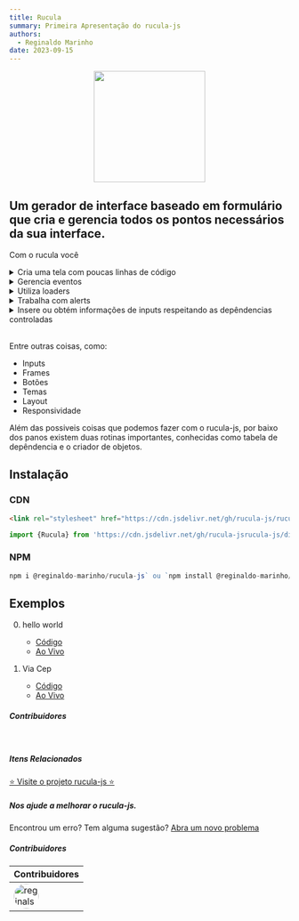 ```yaml
---
title: Rucula
summary: Primeira Apresentação do rucula-js
authors:
  - Reginaldo Marinho
date: 2023-09-15
---
```


<p align="center">
  <img src="https://raw.githubusercontent.com/reginaldo-marinho/rucula-js/b76e809a44a66de3733e30388e29d672c8b61011/docs/assets/rucula.svg" style="width:200px">
</p>

<h2>
  Um gerador de interface baseado em formulário que cria e gerencia todos os pontos necessários da sua interface. 
</h2>

Com o rucula você

<details>
  <summary>Cria uma tela com poucas linhas de código</summary>
  <code>
    <pre>
  {
      "name":"Exemplo Rucula",
      "pathController":"",
      "type":"crud",
      "crud":"",
      "messageHome":"Olá",
      "grid":false,
      "frames":[
          {
            "name":"Exemplo Frame",
            "objectDto":"exemploFrame",
            "alias":"aliasFrame",
            "fields":[
                {
                  "propertDto":"mensagem",
                  "description":"mensagem"
                }
              ]
          }
      ]
    }
    </pre>
  </code>
</details>

<details>
  <summary>Gerencia eventos</summary>
  <code>
    <pre>
    rucula.event.on('click',(e)=> {
    },'#get-cep')
    </pre>
  </code>
  <code>
    <pre>
    rucula.event.on('r-a-save',(e)=> {
    })
    </pre>
  </code>
</details>

<details>
  <summary>Utiliza loaders</summary>
  <code>
    <pre>
        rucula.loader.enable()
        rucula.loader.disable()
    </pre>
  </code>
</details>

<details>
  <summary>Trabalha com alerts</summary>
  <code>
    <pre>
       rucula.popup.messsage.info({
          text:"excluindo...", 
          timeout:500, 
          disableadFooter:true,
          disableadHeader:true
      },sucess)
    </pre>
  </code>
</details>

<details>
  <summary>Insere ou obtém informações de inputs respeitando as depêndencias controladas</summary>
  <code>
    <pre>
      rucula.object.getValue('alias.propertDto')
      rucula.object.setValue('alias.propertDto', 'valor')
    </pre>
  </code>
</details>
<br>

Entre outras coisas, como:
- Inputs
- Frames
- Botões
- Temas
- Layout
- Responsividade


Além das possiveis coisas que podemos fazer com o rucula-js, por baixo dos panos existem duas rotinas importantes, conhecidas como tabela de depêndencia e o criador de objetos.

## Instalação

### CDN
```html
<link rel="stylesheet" href="https://cdn.jsdelivr.net/gh/rucula-js/rucula-js/dist/style/style.css"/>
```
```js
import {Rucula} from 'https://cdn.jsdelivr.net/gh/rucula-jsrucula-js/dist/rucula.js'
```

### NPM
```js
npm i @reginaldo-marinho/rucula-js` ou `npm install @reginaldo-marinho/rucula-js`
```

## Exemplos

0. hello world
    - [Código](https://github.com/rucula-js/rucula-js/blob/main/docs/docs/exemples/hello-world.html)
    - [Ao Vivo](https://rucula-js.github.io/exemples/hello-world.html)

0. Via Cep
    - [Código](https://github.com/rucula-js/rucula-js/blob/main/docs/docs/exemples/via-cep.html)
    - [Ao Vivo](https://rucula-js.github.io/exemples/via-cep.html)


##### Contribuidores

<br>

##### Itens Relacionados

<a href="https://github.com/rucula-js/rucula-js">⭐ Visite o projeto rucula-js ⭐</a>

<div class="rucula-info">
    <h5>Nos ajude a melhorar o rucula-js.</h5>
    Encontrou um erro? Tem alguma sugestão?  <a href="https://github.com/rucula-js/rucula-js/issues">Abra um novo problema</a><br>    
</div>

##### Contribuidores

|Contribuidores|
|-|
|<a href="https://github.com/reginaldo-marinho"><img width="45px" height="45px" style="border-radius:30px" alt="reginalso-marinho" title="TheLarkInn" src="https://avatars.githubusercontent.com/u/60780631?v=4"></a>|

